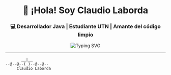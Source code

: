 <h1 align="center">👋 ¡Hola! Soy Claudio Laborda</h1>
<h3 align="center">💻 Desarrollador Java | Estudiante UTN | Amante del código limpio</h3>

<p align="center">
  <img src="https://readme-typing-svg.demolab.com/?lines=Estudiante+UTN+TI;Desarrollador+Java+%7C+Proyectos+UTN+y+personales;Apasionado+por+la+tecnología+y+la+lógica;&center=true&width=500&height=45&color=3fcf8e&vCenter=true&pause=1000&size=22" alt="Typing SVG" />
</p>

---

```ascii
       __|__
--@--@--(_)--@--@--
     Claudio Laborda
